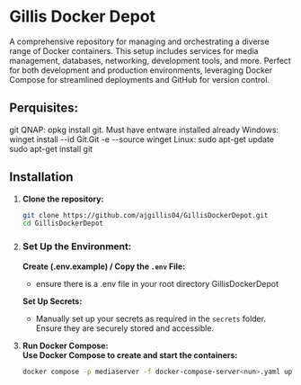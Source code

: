 
# Gillis Docker Depot

A comprehensive repository for managing and orchestrating a diverse range of Docker containers. This setup includes services for media management, databases, networking, development tools, and more. Perfect for both development and production environments, leveraging Docker Compose for streamlined deployments and GitHub for version control.

## Perquisites:
   git
      QNAP:    opkg install git. Must have entware installed already
      Windows: winget install --id Git.Git -e --source winget
      Linux:   sudo apt-get update
               sudo apt-get install git

## Installation

1. **Clone the repository:**
   ```bash   
   git clone https://github.com/ajgillis04/GillisDockerDepot.git  
   cd GillisDockerDepot  

3. ### Set Up the Environment:

   **Create (.env.example) / Copy the `.env` File:**
     - ensure there is a .env file in your root directory GillisDockerDepot

   **Set Up Secrets:**
     - Manually set up your secrets as required in the `secrets` folder. Ensure they are securely stored and accessible.

3. **Run Docker Compose:**  
   **Use Docker Compose to create and start the containers:**  
   ```bash
   docker compose -p mediaserver -f docker-compose-server<nun>.yaml up --detach
